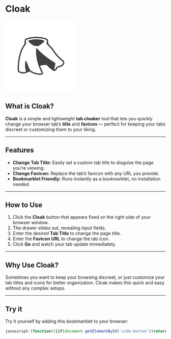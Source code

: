 # Cloak

![Cloak Logo](https://raw.githubusercontent.com/fu-ri/Cloak/refs/heads/main/Cloakico.png)

## What is Cloak?

**Cloak** is a simple and lightweight **tab cloaker** tool that lets you quickly change your browser tab’s **title** and **favicon** — perfect for keeping your tabs discreet or customizing them to your liking.

---

## Features

- **Change Tab Title:** Easily set a custom tab title to disguise the page you’re viewing.
- **Change Favicon:** Replace the tab’s favicon with any URL you provide.
- **Bookmarklet Friendly:** Runs instantly as a bookmarklet, no installation needed.

---

## How to Use

1. Click the **Cloak** button that appears fixed on the right side of your browser window.
2. The drawer slides out, revealing input fields.
3. Enter the desired **Tab Title** to change the page title.
4. Enter the **Favicon URL** to change the tab icon.
5. Click **Go** and watch your tab update immediately.

---

## Why Use Cloak?

Sometimes you want to keep your browsing discreet, or just customize your tab titles and icons for better organization. Cloak makes this quick and easy without any complex setups.

---

## Try it

Try it yourself by adding this bookmarklet to your browser:

```js
javascript:(function(){if(document.getElementById('side-button'))return;var link=document.createElement('link');link.href="https://fonts.googleapis.com/css2?family=Fredoka+One&display=swap";link.rel="stylesheet";document.head.appendChild(link);var style=document.createElement(%27style%27);style.textContent="body{margin:0;height:100vh;}#side-button{position:fixed;top:50%;right:0;width:20px;height:50px;background-color:rgba(51,51,51,0.8);border-top-left-radius:12px;border-bottom-left-radius:12px;color:white;display:flex;align-items:center;justify-content:center;cursor:pointer;user-select:none;font-size:32px;transform:translateY(-50%);transition:right 0.3s ease;z-index:10000;}#side-button.moved{ } .chevron{display:inline-block;transition:transform 0.3s ease;}#side-button.moved .chevron{transform:rotate(180deg);}#side-drawer{position:fixed;top:50%;right:-280px;width:250px;height:400px;background-color:rgba(51,51,51,0.8);border-top-left-radius:24px;border-bottom-left-radius:24px;color:white;display:block;padding-top:70px;padding-left:15px;padding-right:15px;user-select:none;font-size:16px;transform:translateY(-50%);transition:right 0.3s ease;z-index:9999;}#side-drawer.moved{right:0;}#drawer-icon{position:absolute;top:5px;left:5px;width:50px;height:50px;background:linear-gradient(145deg,rgba(255,255,255,0.15),rgba(0,0,0,0.1));border-radius:16px;box-shadow:0 4px 6px rgba(0,0,0,0.2);backdrop-filter:blur(6px);-webkit-backdrop-filter:blur(6px);cursor:default;border:1px solid rgba(255,255,255,0.2);box-sizing:border-box;display:flex;align-items:center;justify-content:center;}#drawer-title{position:absolute;top:5px;left:50%;transform:translateX(-50%);font-family:'Fredoka One', cursive, sans-serif;font-size:40px;color:rgb(92,92,92);user-select:none;pointer-events:none;}#drawer-description{font-family:sans-serif;font-size:14px;color:#ccc;margin-top:10px;margin-left:15px;margin-right:20px;line-height:1.4;text-align:left;position:relative;}.button{background-color:rgba(128,128,128,0.2);color:white;border:1px solid rgba(255,255,255,0.2);border-radius:8px;padding:6px 12px;font-size:28px;font-family:sans-serif;cursor:pointer;transition:background-color 0.2s ease;}.button:hover{background-color:rgba(128,128,128,0.35);}.button:focus{outline:none;box-shadow:0 0 0 3px rgba(128,128,128,0.6);}.textbox{width:100%;max-width:300px;padding:8px 12px;font-size:16px;font-family:Arial,sans-serif;border:2px solid rgba(200,200,200,0.3);border-radius:8px;background-color:rgba(30,30,30,0.6);color:#eee;box-sizing:border-box;transition:border-color 0.3s ease,box-shadow 0.3s ease,background-color 0.3s ease;backdrop-filter:blur(6px);-webkit-backdrop-filter:blur(6px);margin-top:10px;}.textbox::placeholder{color:rgba(200,200,200,0.5);}.textbox:focus{outline:none;border-color:rgba(128,128,128,0.8);box-shadow:0 0 10px rgba(128,128,128,0.7);background-color:rgba(40,40,40,0.8);}#thing-ask{font-family:sans-serif;font-size:14px;color:#ccc;margin-top:20px;margin-left:5px;margin-right:20px;line-height:1.4;text-align:left;}";document.head.appendChild(style);var btn=document.createElement('div');btn.id='side-button';btn.innerHTML='<span class="chevron">❰</span>';document.body.appendChild(btn);var drawer=document.createElement('div');drawer.id='side-drawer';drawer.innerHTML="<img src='https://raw.githubusercontent.com/fu-ri/Cloak/refs/heads/main/Cloakico.png' id='drawer-icon' /><div id='drawer-title'>Cloak</div><div id='drawer-description'><span><strong>A simple tab cloaker.</strong></span></div><div id='thing-ask'>Tab title here:</div><input id='tabTitle' type='text' class='textbox' placeholder='Type here...' /><div id='thing-ask'>Favicon URL here:</div><input id='favic' type='text' class='textbox' placeholder='Type here...' /><button id='go' class='button' style='font-size:14px;margin-top:5px;'>Go</button>";document.body.appendChild(drawer);btn.addEventListener('click',function(){btn.classList.toggle('moved');drawer.classList.toggle('moved');if(btn.classList.contains('moved')){btn.style.right=drawer.offsetWidth+'px';drawer.style.right='0';}else{btn.style.right='0';drawer.style.right='-280px';}});var goBtn=document.getElementById('go');goBtn.addEventListener('click',function(){var title=document.getElementById('tabTitle').value.trim();var favic=document.getElementById('favic').value.trim();if(title!==""){document.title=title;}if(favic!==""){var iconLink=document.querySelector("link[rel~='icon']");if(!iconLink){iconLink=document.createElement('link');iconLink.rel='icon';document.head.appendChild(iconLink);}iconLink.href=favic;}});})();
